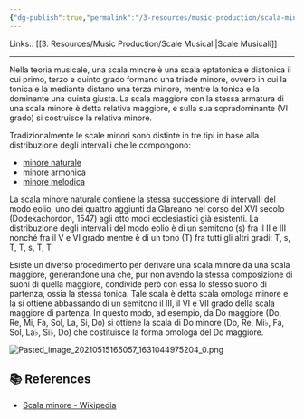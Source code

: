 ```yaml
---
{"dg-publish":true,"permalink":"/3-resources/music-production/scala-minore/"}
---
```


Links:: [[3. Resources/Music Production/Scale Musicali\|Scale Musicali]]

---
Nella teoria musicale, una scala minore è una scala eptatonica e diatonica il cui primo, terzo e quinto grado formano una triade minore, ovvero in cui la tonica e la mediante distano una terza minore, mentre la tonica e la dominante una quinta giusta. La scala maggiore con la stessa armatura di una scala minore è detta relativa maggiore, e sulla sua sopradominante (VI grado) si costruisce la relativa minore.

Tradizionalmente le scale minori sono distinte in tre tipi in base alla distribuzione degli intervalli che le compongono:
- [minore naturale](https://it.wikipedia.org/wiki/Scala_minore#Scala_minore_naturale)
- [minore armonica](https://it.wikipedia.org/wiki/Scala_minore#Scala_minore_armonica)
- [minore melodica](https://it.wikipedia.org/wiki/Scala_minore#Scala_minore_melodica)

La scala minore naturale contiene la stessa successione di intervalli del modo eolio, uno dei quattro aggiunti da Glareano nel corso del XVI secolo (Dodekachordon, 1547) agli otto modi ecclesiastici già esistenti. La distribuzione degli intervalli del modo eolio è di un semitono (s) fra il II e III nonché fra il V e VI grado mentre è di un tono (T) fra tutti gli altri gradi:
T, s, T, T, s, T, T

Esiste un diverso procedimento per derivare una scala minore da una scala maggiore, generandone una che, pur non avendo la stessa composizione di suoni di quella maggiore, condivide però con essa lo stesso suono di partenza, ossia la stessa tonica. Tale scala è detta scala omologa minore e la si ottiene abbassando di un semitono il III, il VI e VII grado della scala maggiore di partenza. In questo modo, ad esempio, da Do maggiore (Do, Re, Mi, Fa, Sol, La, Si, Do) si ottiene la scala di Do minore (Do, Re, Mi♭, Fa, Sol, La♭, Si♭, Do) che costituisce la forma omologa del Do maggiore.

![Pasted_image_20210515165057_1631044975204_0.png](/img/user/3.%20Resources/Images/Pasted_image_20210515165057_1631044975204_0.png)


## 📚 References

- [Scala minore - Wikipedia](https://it.wikipedia.org/wiki/Scala_minore)